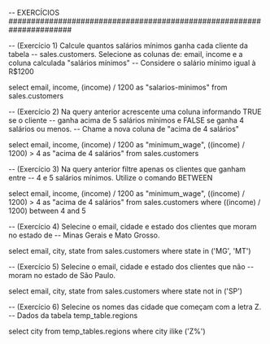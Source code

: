 -- EXERCÍCIOS ######################################################################

-- (Exercício 1) Calcule quantos salários mínimos ganha cada cliente da tabela 
-- sales.customers. Selecione as colunas de: email, income e a coluna calculada "salários mínimos"
-- Considere o salário mínimo igual à R$1200  


select
      email, 
	  income,
	  (income) / 1200 as "salarios-minimos"
from sales.customers


-- (Exercício 2) Na query anterior acrescente uma coluna informando TRUE se o cliente
-- ganha acima de 5 salários mínimos e FALSE se ganha 4 salários ou menos.
-- Chame a nova coluna de "acima de 4 salários"  

select
      email, 
	  income,
	  (income) / 1200 as "minimum_wage",
	  ((income) / 1200) > 4 as "acima de 4 salários"
from sales.customers


-- (Exercício 3) Na query anterior filtre apenas os clientes que ganham entre
-- 4 e 5 salários mínimos. Utilize o comando BETWEEN

select
      email, 
	  income,
	  (income) / 1200 as "minimum_wage",
	  ((income) / 1200) > 4 as "acima de 4 salários"
from sales.customers
where
      ((income) / 1200) between 4 and 5 


-- (Exercício 4) Selecine o email, cidade e estado dos clientes que moram no estado de 
-- Minas Gerais e Mato Grosso. 

select
      email, 
	  city,
	  state
from sales.customers
where state in ('MG', 'MT') 


-- (Exercício 5) Selecine o email, cidade e estado dos clientes que não 
-- moram no estado de São Paulo.

select
      email, 
	  city,
	  state
from sales.customers
where state not in ('SP') 



-- (Exercício 6) Selecine os nomes das cidade que começam com a letra Z.
-- Dados da tabela temp_table.regions

select
      city
from temp_tables.regions
where city ilike ('Z%')

